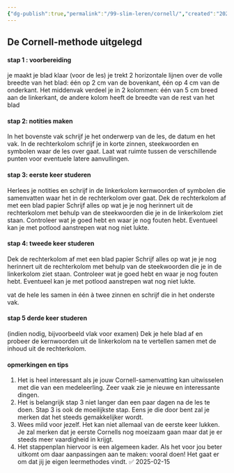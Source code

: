 ```yaml
---
{"dg-publish":true,"permalink":"/99-slim-leren/cornell/","created":"2025-03-04T18:44:51.096+01:00","updated":"2025-02-25T07:49:51.502+01:00"}
---
```


## De Cornell-methode uitgelegd

#### stap 1 : voorbereiding
je maakt je blad klaar (voor de les)
je trekt 2 horizontale lijnen over de volle breedte van het blad: één op 2 cm van de bovenkant, één op 4 cm van de onderkant.
Het middenvak verdeel je in 2 kolommen: één van 5 cm breed aan de linkerkant, de andere kolom heeft de breedte van de rest van het blad
#### stap 2: notities maken
In het bovenste vak schrijf je het onderwerp van de les, de datum en het vak.
In de rechterkolom schrijf je in korte zinnen, steekwoorden en symbolen waar de les over gaat. Laat wat ruimte tussen de verschillende punten voor eventuele latere aanvullingen.
#### stap 3: eerste keer studeren
Herlees je notities en schrijf in de linkerkolom kernwoorden of symbolen die samenvatten waar het in de rechterkolom over gaat.
Dek de rechterkolom af met een blad papier
Schrijf alles op wat je je nog herinnert uit de rechterkolom met behulp van de steekwoorden die je in de linkerkolom ziet staan. Controleer wat je goed hebt en waar je nog fouten hebt. Eventueel kan je met potlood aanstrepen wat nog niet lukte.
#### stap 4: tweede keer studeren
Dek de rechterkolom af met een blad papier
Schrijf alles op wat je je nog herinnert uit de rechterkolom met behulp van de steekwoorden die je in de linkerkolom ziet staan. Controleer wat je goed hebt en waar je nog fouten hebt. Eventueel kan je met potlood aanstrepen wat nog niet lukte.

vat de hele les samen in één à twee zinnen en schrijf die in het onderste vak.
#### stap 5 derde keer studeren
(indien nodig, bijvoorbeeld vlak voor examen)
Dek je hele blad af en probeer de kernwoorden uit de linkerkolom na te vertellen samen met de inhoud uit de rechterkolom.

#### opmerkingen en tips
1. Het is heel interessant als je jouw Cornell-samenvatting kan uitwisselen met die van een medeleerling. Zeer vaak zie je nieuwe en interessante dingen.
2. Het is belangrijk stap 3 niet langer dan een paar dagen na de les te doen. Stap 3 is ook de moeilijkste stap. Eens je die door bent zal je merken dat het steeds gemakkelijker wordt.
3. Wees mild voor jezelf. Het kan niet allemaal van de eerste keer lukken. Je zal merken dat je eerste Cornells nog moeizaam gaan maar dat je er steeds meer vaardigheid in krijgt.
4. Het stappenplan hiervoor is een algemeen kader. Als het voor jou beter uitkomt om daar aanpassingen aan te maken: vooral doen! Het gaat er om dat jij je eigen leermethodes vindt. ✅ 2025-02-15
